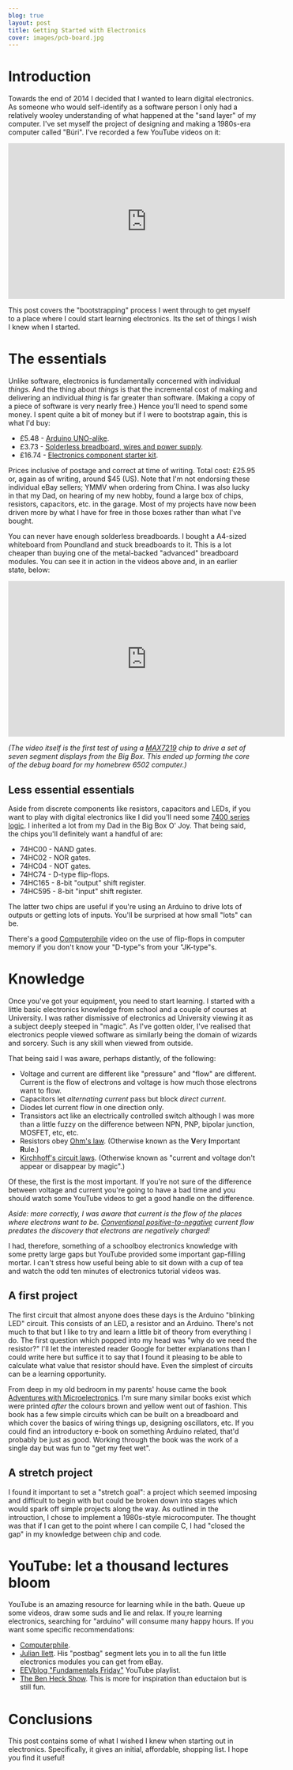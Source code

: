 ```yaml
---
blog: true
layout: post
title: Getting Started with Electronics
cover: images/pcb-board.jpg
---
```

# Introduction

Towards the end of 2014 I decided that I wanted to learn digital electronics.
As someone who would self-identify as a software person I only had a relatively
wooley understanding of what happened at the "sand layer" of my computer. I've
set myself the project of designing and making a 1980s-era computer called
"Búri". I've recorded a few YouTube videos on it:

<iframe width="560" height="315" src="https://www.youtube.com/embed/videoseries?list=PLQdwYJ5AuTolZuQIYEujwqP3wV1qRbEa8" frameborder="0" allowfullscreen></iframe>

This post covers the "bootstrapping" process I went through to get myself to a
place where I could start learning electronics. Its the set of things I wish I
knew when I started.

# The essentials

Unlike software, electronics is fundamentally concerned with individual
*things*. And the thing about *things* is that the incremental cost of making
and delivering an individual *thing* is far greater than software. (Making a
copy of a piece of software is very nearly free.) Hence you'll need to spend
some money. I spent quite a bit of money but if I were to bootstrap again, this
is what I'd buy:

* £5.48 - [Arduino UNO-alike](http://www.ebay.co.uk/itm/UNO-R3-ATmega328P-CH340T-USB-Arduino-Compatible-Microcontroller-Board-UK-STOCK-/181678624617).
* £3.73 - [Solderless breadboard, wires and power supply](http://www.ebay.co.uk/itm/MB-102-830-Point-Solderless-PCB-Breadboard-Jump-Cable-Wires-65pcs-Power-Supply-/360736049270).
* £16.74 - [Electronics component starter kit](http://www.bitsbox.co.uk/index.php?main_page=product_info&cPath=272_276&products_id=2009).

Prices inclusive of postage and correct at time of writing. Total cost: £25.95
or, again as of writing, around \$45 (US). Note that I'm not endorsing these
individual eBay sellers; YMMV when ordering from China.  I was also lucky in
that my Dad, on hearing of my new hobby, found a large box of chips, resistors,
capacitors, etc. in the garage. Most of my projects have now been driven more
by what I have for free in those boxes rather than what I've bought.

You can never have enough solderless breadboards. I bought a A4-sized
whiteboard from Poundland and stuck breadboards to it. This is a lot cheaper
than buying one of the metal-backed "advanced" breadboard modules. You can see
it in action in the videos above and, in an earlier state, below:

<iframe width="560" height="315" src="https://www.youtube.com/embed/lmBjuM0IS_4" frameborder="0" allowfullscreen></iframe>

*(The video itself is the first test of using a
[MAX7219](http://datasheets.maximintegrated.com/en/ds/MAX7219-MAX7221.pdf) chip
to drive a set of seven segment displays from the Big Box. This ended up
forming the core of the debug board for my homebrew 6502 computer.)*

## Less essential essentials

Aside from discrete components like resistors, capacitors and LEDs, if you want
to play with digital electronics like I did you'll need some
[7400 series logic](http://en.wikipedia.org/wiki/List_of_7400_series_integrated_circuits).
I inherited a lot from my Dad in
the Big Box O' Joy. That being said, the chips you'll definitely want a handful
of are:

* 74HC00 - NAND gates.
* 74HC02 - NOR gates.
* 74HC04 - NOT gates.
* 74HC74 - D-type flip-flops.
* 74HC165 - 8-bit "output" shift register.
* 74HC595 - 8-bit "input" shift register.

The latter two chips are useful if you're using an Arduino to drive lots of
outputs or getting lots of inputs. You'll be surprised at how small "lots" can be.

There's a good
[Computerphile](https://www.youtube.com/channel/UC9-y-6csu5WGm29I7JiwpnA) video
on the use of flip-flops in computer memory if you don't know your "D-type"s
from your "JK-type"s.

# Knowledge

Once you've got your equipment, you need to start learning.  I started with a
little basic electronics knowledge from school and a couple of courses at
University.  I was rather dismissive of electronics ad University viewing it as
a subject deeply steeped in "magic". As I've gotten older, I've realised that
electronics people viewed software as similarly being the domain of wizards and
sorcery. Such is any skill when viewed from outside.

That being said I was aware, perhaps distantly, of the following:

*   Voltage and current are different like "pressure" and "flow" are different.
    Current is the flow of electrons and voltage is how much those electrons
    want to flow.
*   Capacitors let *alternating current* pass but block *direct current*.
*   Diodes let current flow in one direction only.
*   Transistors act like an electrically controlled switch although I was more
    than a little fuzzy on the difference between NPN, PNP, bipolar junction,
    MOSFET, etc, etc.
*   Resistors obey [Ohm's law](http://en.wikipedia.org/wiki/Ohm%27s_law).
    (Otherwise known as the **V**ery **I**mportant **R**ule.)
*   [Kirchhoff's circuit
    laws](http://en.wikipedia.org/wiki/Kirchhoff%27s_circuit_laws). (Otherwise
    known as "current and voltage don't appear or disappear by magic".)

Of these, the first is the most important. If you're not sure of the difference
between voltage and current you're going to have a bad time and you should
watch some YouTube videos to get a good handle on the difference.

*Aside: more correctly, I was aware that current is the flow of the places
where electrons want to be. [Conventional
positive-to-negative](http://en.wikipedia.org/wiki/Electric_current#Current)
current flow predates the discovery that electrons are negatively charged!*

I had, therefore, something of a schoolboy electronics knowledge with some
pretty large gaps but YouTube provided some important gap-filling mortar. I
can't stress how useful being able to sit down with a cup of tea and watch the
odd ten minutes of electronics tutorial videos was.

## A first project

The first circuit that almost anyone does these days is the Arduino "blinking
LED" circuit. This consists of an LED, a resistor and an Arduino. There's not
much to that but I like to try and learn a little bit of theory from everything
I do. The first question which popped into my head was "why do we need the
resistor?" I'll let the interested reader Google for better explanations than I
could write here but suffice it to say that I found it pleasing to be able to
calculate what value that resistor should have. Even the simplest of circuits
can be a learning opportunity.

From deep in my old bedroom in my parents' house came the book
[Adventures with Microelectronics](http://www.amazon.co.uk/Adventures-Microelectronics-Tom-Duncan/dp/0719536715).
I'm sure many similar books exist which were printed *after* the colours brown
and yellow went out of fashion. This book has a few simple circuits which can
be built on a breadboard and which cover the basics of wiring things up,
designing oscillators, etc. If you could find an introductory e-book on
something Arduino related, that'd probably be just as good. Working through the
book was the work of a single day but was fun to "get my feet wet".

## A stretch project

I found it important to set a "stretch goal": a project which seemed imposing
and difficult to begin with but could be broken down into stages which would
spark off simple projects along the way. As outlined in the introuction, I
chose to implement a 1980s-style microcomputer. The thought was that if I can
get to the point where I can compile C, I had "closed the gap" in my knowledge
between chip and code.

# YouTube: let a thousand lectures bloom

YouTube is an amazing resource for learning while in the bath. Queue up some
videos, draw some suds and lie and relax. If you;re learning electronics,
searching for "arduino" will consume many happy hours. If you want some
specific recommendations:

*   [Computerphile](https://www.youtube.com/channel/UC9-y-6csu5WGm29I7JiwpnA).
*   [Julian Ilett](https://www.youtube.com/user/julius256). His "postbag"
    segment lets you in to all the fun little electronics modules you can get
    from eBay.
*   [EEVblog "Fundamentals Friday"](https://www.youtube.com/playlist?list=PLvOlSehNtuHtWlH0UOZNtOn-FlFCn1GYw)
    YouTube playlist.
*   [The Ben Heck Show](https://www.youtube.com/user/thebenheckshow). This is
    more for inspiration than eductaion but is still fun.

# Conclusions

This post contains some of what I wished I knew when starting out in
electronics. Specifically, it gives an initial, affordable, shopping list. I
hope you find it useful!

